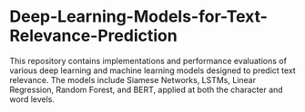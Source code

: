 # Deep-Learning-Models-for-Text-Relevance-Prediction
This repository contains implementations and performance evaluations of various deep learning and machine learning models designed to predict text relevance. The models include Siamese Networks, LSTMs, Linear Regression, Random Forest, and BERT, applied at both the character and word levels.
